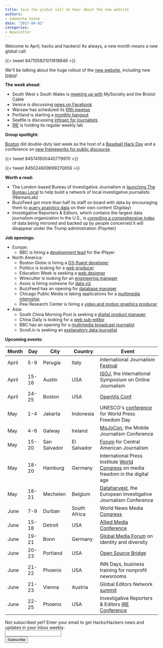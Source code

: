 ```yaml
---
title: Join the global call to hear about the new website
authors:
- Samantha Sunne
date: "2017-04-02"
categories:
- Newsletter
---
```


Welcome to April, hacks and hackers! As always, a new month means a new global call:
<!-- The page for global calls is currently missing from the resources tab. So we'll just have to route people to the etherpad.-->

{{< tweet 847105821011918848 >}}

We'll be talking about the huge rollout of the [new website](hackshackers.com), including new [logos](/resources/logos)!

**The week ahead:**

* South West x South Wales is [meeting up with](https://www.meetup.com/Hacks-Hackers-South-Wales-x-South-West/events/238410109/) MySociety and the Bristol Cable
* Venice is discussing [news on Facebook](https://www.meetup.com/Hacks-Hackers-Venezia/events/238712415/)
* Warsaw has scheduled its [fifth meetup](https://www.meetup.com/Hacks-Hackers-Warsaw/events/238435164/)
* Portland is starting a [monthly hangout](https://www.meetup.com/HacksHackersPDX/events/238699915/)
* Seattle is discussing [infosec for journalists](https://www.meetup.com/Hacks-Hackers-Seattle/events/237943153/)
* [IRE](https://www.meetup.com/hackshackersIRE/) is holding its regular weekly lab

**Group spotlight:**

[Boston](https://www.meetup.com/hackshackersboston/) did double-duty last week as the host of a [Baseball Hack Day](https://www.meetup.com/hackshackersboston/events/238464991/) and a conference on [new frameworks for public discourse](https://www.meetup.com/hackshackersboston/events/238211056/).

{{< tweet 845741600445779970 >}}

{{< tweet 845024609699270656 >}}

**Worth a read:**

* The London-based Bureau of Investigative Journalism is [launching The Bureau Local](http://www.niemanlab.org/2017/03/the-bureau-local-is-stepping-in-to-help-u-k-local-news-outlets-that-want-to-do-investigative-reporting/) to help build a network of local investigative journalists (NiemanLab)
* BuzzFeed got more than half its staff on board with data by encouraging them to [query analytics data](http://digiday.com/media/buzzfeed-gets-employees-data-focused/) on their own content (Digiday)
* Investigative Reporters & Editors, which contains the largest data journalism organization in the U.S., is [compiling a comprehensive index](http://www.poynter.org/2017/how-investigative-reporters-and-editors-is-fighting-to-save-data-under-the-trump-administration/453560/) of data being mirrored and backed up by people concerned it will disappear under the Trump administration (Poynter)

**Job openings:**

* Europe:
	* BBC is hiring a [development lead](https://careershub.bbc.co.uk/members/modules/job/detail.php?record=19917) for the iPlayer
* North America:
	* Boston Globe is hiring a [D3-fluent developer](http://apps.bostonglobe.com/job-listing/)
	* Politico is looking for a [web producer](http://careerservices.nyujournalism.org/job/2017-03-23/web-producer-5/)
	* Education Week is seeking a [web designer](http://snd.org/jobs/view/web-designer-full-time-bethesda-md/)
	* Wirecutter is looking for an [engineering manager](https://weworkremotely.com/jobs/4479-engineering-manager-wirecutter)
	* Axios is hiring someone for [data viz](https://boards.greenhouse.io/axios/jobs/517774#.WNP2_xLytTY)
	* BuzzFeed has an opening for [database manager](https://www.buzzfeed.com/about/jobs?gh_jid=558733)
	* Chicago Public Media is taking applications for a [multimedia internship](https://chk.tbe.taleo.net/chk01/ats/careers/v2/viewRequisition?org=WBEZ&cws=38&rid=240)
	* Pew Research Center is hiring a [video and motion graphics producer](http://pewrsr.ch/video-producer)
* Asia:
	* South China Morning Post is seeking a [digital product manager](http://www.cpjobs.com/hk/job/digital-product-manager-ref-cojy-ams-dpm-1707323)
	* China Daily is looking for a [web sub-editor](http://hk.jobsdb.com/hk/en/job/web-sub-editor-100003005164120?sr=1)
	* BBC has an opening for a [multimedia broadcast journalist](http://careerssearch.bbc.co.uk/jobs/job/Multimedia-Broadcast-Journalist-BBC-Chinese-Service/20411)
	* Scroll.in is seeking an [explanatory data journalist](https://hackpack.press/feed/snap/2776)

**Upcoming events:**

| Month | Day | City | Country | Event |
| ----- | --- | ---- | ------- | ----- |
April | 5-9 | Perugia | Italy | International Journalism [Festival](http://www.journalismfestival.com/)
April | 15-16 | Austin | USA | [ISOJ](https://online.journalism.utexas.edu/), the International Symposium on Online Journalism
April | 24-25 | Boston | USA | [OpenVis Conf](https://openvisconf.com/)
May | 1-4 | Jakarta | Indonesia | UNESCO's [conference](http://en.unesco.org/wpfd) for World Press Freedom Day
May | 4-6 | Galway | Ireland | [MoJoCon](https://mojocon.rte.ie/), the Mobile Journalism Conference
May | 15-20 | San Salvador | El Salvador | [Forum](http://forocap.elfaro.net/es/2016) for Central American Journalism
May | 18-20 | Hamburg | Germany | International Press Institute [World Congress](https://ipiwoco2017.sched.com/list/descriptions/) on media freedom in the digital age
May | 18-21 | Mechelen | Belgium | [Dataharvest](http://journalismfund.eu/event/eijc-dataharvest-2017-mechelen), the European Investigative Journalism Conference
June | 7-9 | Durban | South Africa | World News Media [Congress](https://events.wan-ifra.org/events/world-news-media-congress-2017)
June | 15-18 | Detroit | USA | [Allied Media Conference](https://www.alliedmedia.org/amc)
June | 19-21 | Bonn | Germany | [Global Media Forum](http://www.dw.com/en/global-media-forum/global-media-forum/s-101219) on identity and diversity
June | 20-23 | Portland | USA | [Open Source Bridge](http://opensourcebridge.org/)
June | 21-22 | Phoenix | USA | INN Days, business training for nonprofit newsrooms
June | 21-23 | Vienna | Austria | Global Editors Network [summit](https://events.bizzabo.com/201051/page/1009031/gen-summit-2017)
June | 22-25 | Phoenix | USA | Investigative Reporters & Editors [IRE Conference](http://www.ire.org/conferences/ire2017/)

<div id="mc_embed_signup"><form id="mc-embedded-subscribe-form" class="validate" action="//hackshackers.us1.list-manage.com/subscribe/post?u=c56f2e53d5ed6ef87f8aaa75c&amp;id=fb2bc6f10b" method="post" name="mc-embedded-subscribe-form" novalidate="" target="_blank">
<div id="mc_embed_signup_scroll">
<div class="mc-field-group"><label for="mce-EMAIL">Not subscribed yet? Enter your email to get Hacks/Hackers news and updates in your inbox weekly:  </label></div>
<div class="mc-field-group"><input id="mce-EMAIL" class="required email" name="EMAIL" type="email" value="" /></div>
<!-- real people should not fill this in and expect good things - do not remove this or risk form bot signups-->
<div style="position: absolute; left: -5000px;"><input tabindex="-1" name="b_c56f2e53d5ed6ef87f8aaa75c_fb2bc6f10b" type="text" value="" /></div>
<div class="clear"><input id="mc-embedded-subscribe" class="button" name="subscribe" type="submit" value="Subscribe" /></div>
</div>
</form></div>
<!--End mc_embed_signup-->

<meta name="twitter:card" content="summary">
<meta name="twitter:image:src" content="https://hackshackers.com/content-images/news/2017/03/Screen-Shot-2017-03-07-at-5.02.54-PM.png">
